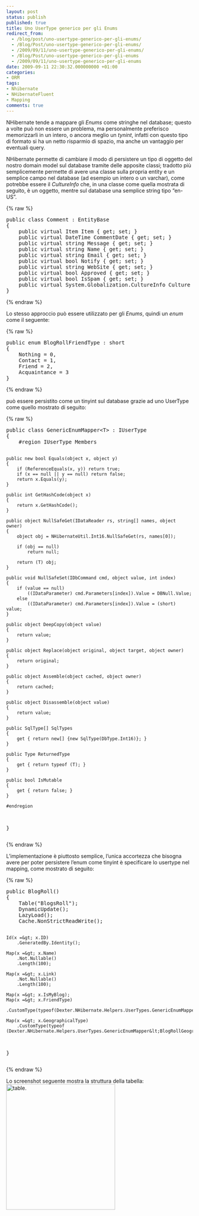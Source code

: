 ```yaml
---
layout: post
status: publish
published: true
title: Uno UserType generico per gli Enums
redirect_from: 
  - /blog/post/uno-usertype-generico-per-gli-enums/
  - /Blog/Post/uno-usertype-generico-per-gli-enums/
  - /2009/09/11/uno-usertype-generico-per-gli-enums/
  - /Blog/Post/uno-usertype-generico-per-gli-enums
  - /2009/09/11/uno-usertype-generico-per-gli-enums
date: 2009-09-11 22:30:32.000000000 +01:00
categories:
- ORM
tags:
- Nhibernate
- NHibernateFluent
- Mapping
comments: true
---
```

<p>NHibernate tende a mappare gli <em>Enums</em> come stringhe nel database; questo a volte pu&ograve; non essere un problema, ma personalmente preferisco memorizzarli in un intero, o ancora meglio un <em>tynint</em>, infatti con questo tipo di formato si ha un netto risparmio di spazio, ma anche un vantaggio per eventuali query.</p>
<p>NHibernate permette di cambiare il modo di persistere un tipo di oggetto del nostro domain model sul database tramite delle apposite classi; tradotto pi&ugrave; semplicemente permette di avere una classe sulla propria entity e un semplice campo nel database (ad esempio un intero o un varchar), come potrebbe essere il <em>CultureInfo</em> che, in una classe come quella mostrata di seguito, &egrave; un oggetto, mentre sul database una semplice string tipo &ldquo;en-US&rdquo;.</p>
{% raw %}<pre class="brush: csharp; ruler: true;">
public class Comment : EntityBase
{
    public virtual Item Item { get; set; }
    public virtual DateTime CommentDate { get; set; }
    public virtual string Message { get; set; }
    public virtual string Name { get; set; }
    public virtual string Email { get; set; }
    public virtual bool Notify { get; set; }
    public virtual string WebSite { get; set; }
    public virtual bool Approved { get; set; }
    public virtual bool IsSpam { get; set; }
    public virtual System.Globalization.CultureInfo Culture { get; set; }
}</pre>{% endraw %}
<p>Lo stesso approccio pu&ograve; essere utilizzato per gli <em>Enums</em>, quindi un <em>enum</em> come il seguente:</p>
{% raw %}<pre class="brush: csharp; ruler: true;">
public enum BlogRollFriendType : short 
{
    Nothing = 0,
    Contact = 1,
    Friend = 2,
    Acquaintance = 3
}</pre>{% endraw %}
<p>pu&ograve; essere persistito come un tinyint sul database grazie ad uno UserType come quello mostrato di seguito:</p>
{% raw %}<pre class="brush: csharp; ruler: true;">
public class GenericEnumMapper&lt;T&gt; : IUserType
{
    #region IUserType Members

    public new bool Equals(object x, object y)
    {
        if (ReferenceEquals(x, y)) return true;
        if (x == null || y == null) return false;
        return x.Equals(y);
    }

    public int GetHashCode(object x)
    {
        return x.GetHashCode();
    }

    public object NullSafeGet(IDataReader rs, string[] names, object owner)
    {
        object obj = NHibernateUtil.Int16.NullSafeGet(rs, names[0]);

        if (obj == null)
            return null;

        return (T) obj;
    }

    public void NullSafeSet(IDbCommand cmd, object value, int index)
    {
        if (value == null)
            ((IDataParameter) cmd.Parameters[index]).Value = DBNull.Value;
        else
            ((IDataParameter) cmd.Parameters[index]).Value = (short) value;
    }

    public object DeepCopy(object value)
    {
        return value;
    }

    public object Replace(object original, object target, object owner)
    {
        return original;
    }

    public object Assemble(object cached, object owner)
    {
        return cached;
    }

    public object Disassemble(object value)
    {
        return value;
    }

    public SqlType[] SqlTypes
    {
        get { return new[] {new SqlType(DbType.Int16)}; }
    }

    public Type ReturnedType
    {
        get { return typeof (T); }
    }

    public bool IsMutable
    {
        get { return false; }
    }

    #endregion
}</pre>{% endraw %}
<p>L&rsquo;implementazione &egrave; piuttosto semplice, l&rsquo;unica accortezza che bisogna avere per poter persistere l&rsquo;enum come tinyint &egrave; specificare lo usertype nel mapping, come mostrato di seguito:</p>
{% raw %}<pre class="brush: csharp; ruler: true;">
public BlogRoll()
{
    Table(&quot;BlogsRoll&quot;);
    DynamicUpdate();
    LazyLoad();
    Cache.NonStrictReadWrite();

    Id(x =&gt; x.ID)
        .GeneratedBy.Identity();

    Map(x =&gt; x.Name)
        .Not.Nullable()
        .Length(100);

    Map(x =&gt; x.Link)
        .Not.Nullable()
        .Length(100);

    Map(x =&gt; x.IsMyBlog);
    Map(x =&gt; x.FriendType)
        .CustomType(typeof(Dexter.NHibernate.Helpers.UserTypes.GenericEnumMapper&lt;BlogRollFriendType&gt;));

    Map(x =&gt; x.GeographicalType)
        .CustomType(typeof (Dexter.NHibernate.Helpers.UserTypes.GenericEnumMapper&lt;BlogRollGeographicalType&gt;));
}</pre>{% endraw %}
<p>Lo screenshot seguente mostra la struttura della tabella:   <br />
<a href="http://imperugo.tostring.it/Content/Uploaded/image/table._2.gif" rel="shadowbox[Uno-UserType-generico-per-gli-Enums];options={counterType:'skip',continuous:true,animSequence:'sync'}"><img SinglelineIgnoreCase singlelineignorecase="" style="border-right-width: 0px; display: inline; border-top-width: 0px; border-bottom-width: 0px; border-left-width: 0px" title="table." border="0" alt="table." width="294" height="339" src="http://imperugo.tostring.it/Content/Uploaded/image/table._thumb.gif" /></a></p>
